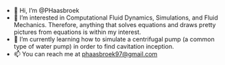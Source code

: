- 👋 Hi, I’m @PHaasbroek
- 👀 I’m interested in Computational Fluid Dynamics, Simulations, and Fluid Mechanics. Therefore, anything that solves equations and draws pretty pictures from equations is within my interest. 
- 🌱 I’m currently learning how to simulate a centrifugal pump (a common type of water pump) in order to find cavitation inception. 
- 📫 You can reach me at phaasbroek97@gmail.com

<!---
PHaasbroek/PHaasbroek is a ✨ special ✨ repository because its `README.md` (this file) appears on your GitHub profile.
You can click the Preview link to take a look at your changes.
--->
